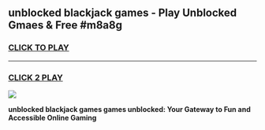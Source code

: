
## unblocked blackjack games - Play Unblocked Gmaes & Free #m8a8g
<h3>
<a href="https://news.freeplayer.one?title=unblocked_blackjack_games&ref=24F">CLICK TO PLAY</a></h3>
<hr>

<h3>
<a href="https://news.freeplayer.one?title=unblocked_blackjack_games&ref=24F">CLICK 2 PLAY</a>
  
</h3>

<a href="https://news.freeplayer.one?title=unblocked_blackjack_games&ref=24F/"><img src="https://clearcache.store/games.png"></a>


**unblocked blackjack games games unblocked: Your Gateway to Fun and Accessible Online Gaming**
